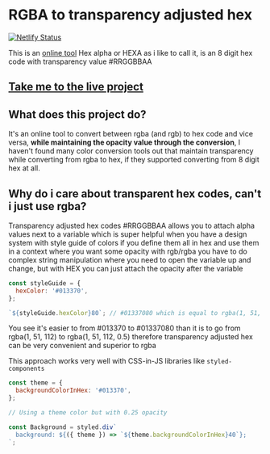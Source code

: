 # RGBA to transparency adjusted hex

[![Netlify Status](https://api.netlify.com/api/v1/badges/30757ade-981c-427c-8675-bd9705ffa18e/deploy-status)](https://app.netlify.com/sites/rgbatohexa/deploys)

This is an [online tool](https://rgbatohexa.shenato.com/) Hex alpha or HEXA as i like to call it, is an 8 digit hex code with transparency value #RRGGBBAA

## [Take me to the live project](https://rgbatohexa.shenato.com/)

## What does this project do?

It's an online tool to convert between rgba (and rgb) to hex code and vice versa, **while maintaining the opacity value through the conversion**, I haven't found many color conversion tools out that maintain transparency while converting from rgba to hex, if they supported converting from 8 digit hex at all.

## Why do i care about transparent hex codes, can't i just use rgba?

Transparency adjusted hex codes #RRGGBBAA allows you to attach alpha values next to a variable which is super helpful when you have a design system with style guide of colors if you define them all in hex and use them in a context where you want some opacity with rgb/rgba you have to do complex string manipulation where you need to open the variable up and change, but with HEX you can just attach the opacity after the variable

```js
const styleGuide = {
  hexColor: '#013370',
};

`${styleGuide.hexColor}80`; // #01337080 which is equal to rgba(1, 51, 112, 0.5)
```

You see it's easier to from #013370 to #01337080 than it is to go from rgba(1, 51, 112) to rgba(1, 51, 112, 0.5) therefore transparency adjusted hex can be very convenient and superior to rgba

This approach works very well with CSS-in-JS libraries like `styled-components`

```js
const theme = {
  backgroundColorInHex: '#013370',
};

// Using a theme color but with 0.25 opacity

const Background = styled.div`
  background: ${({ theme }) => `${theme.backgroundColorInHex}40`};
`;
```
